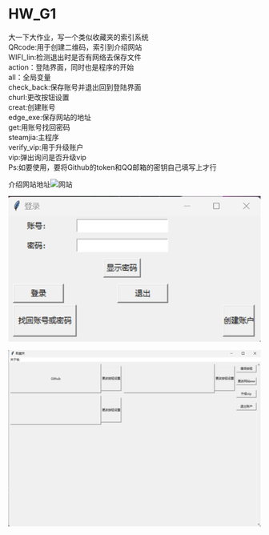 # HW_G1
大一下大作业，写一个类似收藏夹的索引系统  
QRcode:用于创建二维码，索引到介绍网站  
WIFI_lin:检测退出时是否有网络去保存文件  
action：登陆界面，同时也是程序的开始  
all：全局变量  
check_back:保存账号并退出回到登陆界面  
churl:更改按钮设置  
creat:创建账号  
edge_exe:保存网站的地址  
get:用账号找回密码  
steamjia:主程序  
verify_vip:用于升级账户  
vip:弹出询问是否升级vip  
Ps:如要使用，要将Github的token和QQ邮箱的密钥自己填写上才行  

介绍网站地址![网站](https://zhmak4.wordpress.com)  

![image](https://github.com/zhMai888/HW_G1/blob/master/photo/d687a6686837dedc6b5bb6e113fbfb8.png)

![image](https://github.com/zhMai888/HW_G1/blob/master/photo/b77d15be1d6eb3a28b235a59430e0b2.png)
